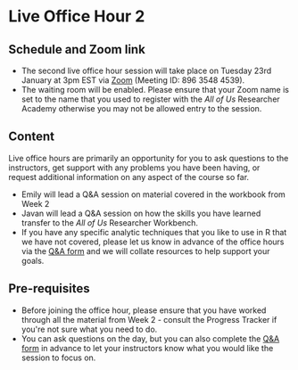 
# Live Office Hour 2

## Schedule and Zoom link

* The second live office hour session will take place on Tuesday 23rd January at 3pm EST via [Zoom](https://uofglasgow.zoom.us/j/89635484539) (Meeting ID: 896 3548 4539). 
* The waiting room will be enabled. Please ensure that your Zoom name is set to the name that you used to register with the *All of Us* Researcher Academy otherwise you may not be allowed entry to the session.

## Content

Live office hours are primarily an opportunity for you to ask questions to the instructors, get support with any problems you have been having, or request additional information on any aspect of the course so far.

* Emily will lead a Q&A session on material covered in the workbook from Week 2 
* Javan will lead a Q&A session on how the skills you have learned transfer to the *All of Us* Researcher Workbench. 
* If you have any specific analytic techniques that you like to use in R that we have not covered, please let us know in advance of the office hours via the [Q&A form](https://forms.gle/bFeRK2wQkw9i3dpW6) and we will collate resources to help support your goals.

## Pre-requisites

* Before joining the office hour, please ensure that you have worked through all the material from Week 2 - consult the Progress Tracker if you're not sure what you need to do.
* You can ask questions on the day, but you can also complete the [Q&A form](https://forms.gle/bFeRK2wQkw9i3dpW6) in advance to let your instructors know what you would like the session to focus on.
